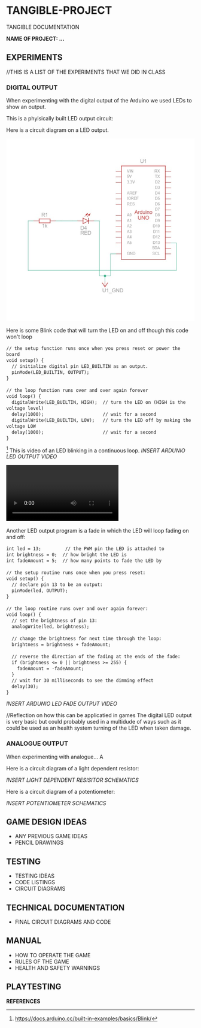 # TANGIBLE-PROJECT
TANGIBLE DOCUMENTATION 

**NAME OF PROJECT: ...**

## **EXPERIMENTS**

//THIS IS A LIST OF THE EXPERIMENTS THAT WE DID IN CLASS

### **DIGITAL OUTPUT**

When experimenting with the digital output of the Arduino we used LEDs to show an output.

This is a phyisically built LED output circuit:

Here is a circuit diagram on a LED output.

![LED Schematics Diagram](https://github.com/CaNi31/TANGIBLE-PROJECT/blob/main/Pictures/LED_SCHEMATICS.jpg)

Here is some Blink code that will turn the LED on and off though this code won't loop

```
// the setup function runs once when you press reset or power the board
void setup() {
  // initialize digital pin LED_BUILTIN as an output.
  pinMode(LED_BUILTIN, OUTPUT);
}

// the loop function runs over and over again forever
void loop() {
  digitalWrite(LED_BUILTIN, HIGH);  // turn the LED on (HIGH is the voltage level)
  delay(1000);                      // wait for a second
  digitalWrite(LED_BUILTIN, LOW);   // turn the LED off by making the voltage LOW
  delay(1000);                      // wait for a second
}
```
[^1]
This is video of an LED blinking in a continuous loop.
*INSERT ARDUNIO LED OUTPUT VIDEO*

![Video of an LED blinking on a reapeted loop](https://github.com/CaNi31/TANGIBLE-PROJECT/blob/main/Videos/VID_20250220_125439799.mp4)

Another LED output program is a fade in which the LED will loop fading on and off:

```
int led = 13;         // the PWM pin the LED is attached to
int brightness = 0;  // how bright the LED is
int fadeAmount = 5;  // how many points to fade the LED by

// the setup routine runs once when you press reset:
void setup() {
  // declare pin 13 to be an output:
  pinMode(led, OUTPUT);
}

// the loop routine runs over and over again forever:
void loop() {
  // set the brightness of pin 13:
  analogWrite(led, brightness);

  // change the brightness for next time through the loop:
  brightness = brightness + fadeAmount;

  // reverse the direction of the fading at the ends of the fade:
  if (brightness <= 0 || brightness >= 255) {
    fadeAmount = -fadeAmount;
  }
  // wait for 30 milliseconds to see the dimming effect
  delay(30);
}
```

*INSERT ARDUNIO LED FADE OUTPUT VIDEO*

//Reflection on how this can be applicatied in games
The digital LED output is very basic but could probably used in a multidude of ways such as it could be used as an health system turning of the LED when taken damage.

### **ANALOGUE OUTPUT**

When experimenting with analogue... A 

Here is a circuit diagram of a light dependent resistor:

*INSERT LIGHT DEPENDENT RESISITOR SCHEMATICS*

Here is a circuit diagram of a potentiometer:

*INSERT POTENTIOMETER SCHEMATICS*

## **GAME DESIGN IDEAS**

- ANY PREVIOUS GAME IDEAS
- PENCIL DRAWINGS 

## **TESTING**

- TESTING IDEAS
- CODE LISTINGS
- CIRCUIT DIAGRAMS

## **TECHNICAL DOCUMENTATION**

- FINAL CIRCUIT DIAGRAMS AND CODE 

## **MANUAL**

- HOW TO OPERATE THE GAME
- RULES OF THE GAME
- HEALTH AND SAFETY WARNINGS

## **PLAYTESTING**

**REFERENCES**

[^1]: https://docs.arduino.cc/built-in-examples/basics/Blink/
